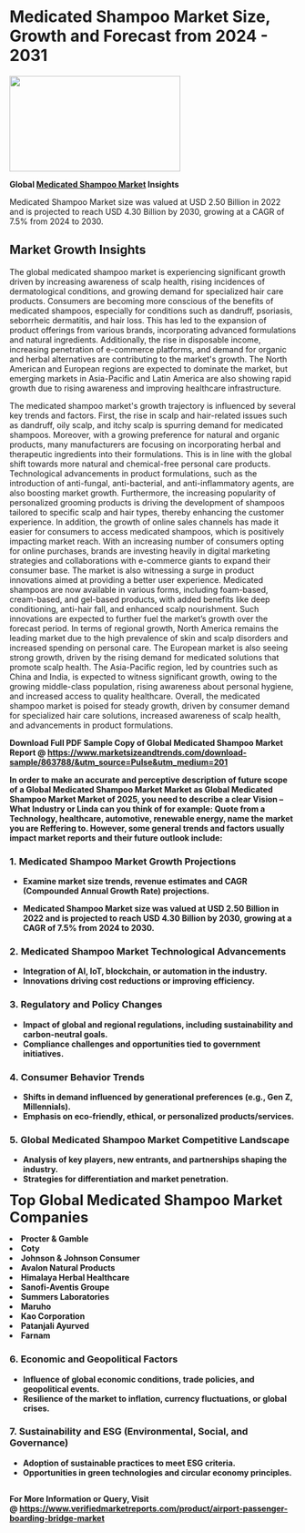 <H1>Medicated Shampoo Market Size, Growth and Forecast from 2024 - 2031</H1><img class="aligncenter size-medium wp-image-584254" src="https://thirdeyenews.in/wp-content/uploads/2024/09/Global-Market-Research-300x168.jpeg" alt="" width="300" height="168" /><p><strong>Global&nbsp;<a href="https://www.marketsizeandtrends.com/download-sample/863788/&amp;utm_source=Pulse&amp;utm_medium=201">Medicated Shampoo Market</a> Insights</strong></p><p>Medicated Shampoo Market size was valued at USD 2.50 Billion in 2022 and is projected to reach USD 4.30 Billion by 2030, growing at a CAGR of 7.5% from 2024 to 2030.</p><p><h2>Market Growth Insights</h2> <p>The global medicated shampoo market is experiencing significant growth driven by increasing awareness of scalp health, rising incidences of dermatological conditions, and growing demand for specialized hair care products. Consumers are becoming more conscious of the benefits of medicated shampoos, especially for conditions such as dandruff, psoriasis, seborrheic dermatitis, and hair loss. This has led to the expansion of product offerings from various brands, incorporating advanced formulations and natural ingredients. Additionally, the rise in disposable income, increasing penetration of e-commerce platforms, and demand for organic and herbal alternatives are contributing to the market's growth. The North American and European regions are expected to dominate the market, but emerging markets in Asia-Pacific and Latin America are also showing rapid growth due to rising awareness and improving healthcare infrastructure.</p> <p><strong></strong></p> <p>The medicated shampoo market's growth trajectory is influenced by several key trends and factors. First, the rise in scalp and hair-related issues such as dandruff, oily scalp, and itchy scalp is spurring demand for medicated shampoos. Moreover, with a growing preference for natural and organic products, many manufacturers are focusing on incorporating herbal and therapeutic ingredients into their formulations. This is in line with the global shift towards more natural and chemical-free personal care products. Technological advancements in product formulations, such as the introduction of anti-fungal, anti-bacterial, and anti-inflammatory agents, are also boosting market growth. Furthermore, the increasing popularity of personalized grooming products is driving the development of shampoos tailored to specific scalp and hair types, thereby enhancing the customer experience. In addition, the growth of online sales channels has made it easier for consumers to access medicated shampoos, which is positively impacting market reach. With an increasing number of consumers opting for online purchases, brands are investing heavily in digital marketing strategies and collaborations with e-commerce giants to expand their consumer base. The market is also witnessing a surge in product innovations aimed at providing a better user experience. Medicated shampoos are now available in various forms, including foam-based, cream-based, and gel-based products, with added benefits like deep conditioning, anti-hair fall, and enhanced scalp nourishment. Such innovations are expected to further fuel the market’s growth over the forecast period. In terms of regional growth, North America remains the leading market due to the high prevalence of skin and scalp disorders and increased spending on personal care. The European market is also seeing strong growth, driven by the rising demand for medicated solutions that promote scalp health. The Asia-Pacific region, led by countries such as China and India, is expected to witness significant growth, owing to the growing middle-class population, rising awareness about personal hygiene, and increased access to quality healthcare. Overall, the medicated shampoo market is poised for steady growth, driven by consumer demand for specialized hair care solutions, increased awareness of scalp health, and advancements in product formulations.</p> <p><strong></p><p><span class=""><strong>Download Full PDF Sample Copy of Global Medicated Shampoo Market Report</strong> @ <a href="https://www.marketsizeandtrends.com/download-sample/863788/&amp;utm_source=Pulse&amp;utm_medium=201" target="_blank">https://www.marketsizeandtrends.com/download-sample/863788/&amp;utm_source=Pulse&amp;utm_medium=201</a></span></p><p>In order to make an accurate and perceptive description of future scope of a Global&nbsp;Medicated Shampoo Market Market as Global&nbsp;Medicated Shampoo Market Market of 2025, you need to describe a clear Vision &ndash; What Industry or Linda can you think of for example: Quote from a Technology, healthcare, automotive, renewable energy, name the market you are Reffering to. However, some general trends and factors usually impact market reports and their future outlook include:</p><h3>1.&nbsp;<strong>Medicated Shampoo Market Growth Projections</strong></h3><ul><li>Examine market size trends, revenue estimates and CAGR (Compounded Annual Growth Rate) projections.</li><li><p>Medicated Shampoo Market size was valued at USD 2.50 Billion in 2022 and is projected to reach USD 4.30 Billion by 2030, growing at a CAGR of 7.5% from 2024 to 2030.</p></li></ul><h3>2.&nbsp;<strong>Medicated Shampoo Market Technological Advancements</strong></h3><ul><li>Integration of AI, IoT, blockchain, or automation in the industry.</li><li>Innovations driving cost reductions or improving efficiency.</li></ul><h3>3.&nbsp;<strong>Regulatory and Policy Changes</strong></h3><ul><li>Impact of global and regional regulations, including sustainability and carbon-neutral goals.</li><li>Compliance challenges and opportunities tied to government initiatives.</li></ul><h3>4.&nbsp;<strong>Consumer Behavior Trends</strong></h3><ul><li>Shifts in demand influenced by generational preferences (e.g., Gen Z, Millennials).</li><li>Emphasis on eco-friendly, ethical, or personalized products/services.</li></ul><h3>5.&nbsp;<strong>Global Medicated Shampoo Market Competitive Landscape</strong></h3><ul><li>Analysis of key players, new entrants, and partnerships shaping the industry.</li><li>Strategies for differentiation and market penetration.</li></ul><p data-pm-slice="1 1 []"><span style="color: inherit; font-family: inherit; font-size: 25px;">Top Global Medicated Shampoo Market Companies</span></p><div class="" data-test-id=""><p><li>Procter & Gamble</li><li> Coty</li><li> Johnson & Johnson Consumer</li><li> Avalon Natural Products</li><li> Himalaya Herbal Healthcare</li><li> Sanofi-Aventis Groupe</li><li> Summers Laboratories</li><li> Maruho</li><li> Kao Corporation</li><li> Patanjali Ayurved</li><li> Farnam</li></p></div><h3>6.&nbsp;<strong>Economic and Geopolitical Factors</strong></h3><ul><li>Influence of global economic conditions, trade policies, and geopolitical events.</li><li>Resilience of the market to inflation, currency fluctuations, or global crises.</li></ul><h3>7.&nbsp;<strong>Sustainability and ESG (Environmental, Social, and Governance)</strong></h3><ul><li>Adoption of sustainable practices to meet ESG criteria.</li><li>Opportunities in green technologies and circular economy principles.</li></ul><h2><strong style="font-size: 14px;">For More Information or Query, Visit @&nbsp;</strong><a style="background-color: #ffffff; font-size: 14px;" href="https://www.marketsizeandtrends.com/report/medicated-shampoo-market/" target="_blank">https://www.verifiedmarketreports.com/product/airport-passenger-boarding-bridge-market</a></h2>
